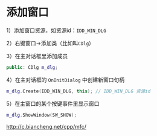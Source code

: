 # 添加窗口

1）添加窗口资源，如资源id：`IDD_WIN_DLG`

2）右键窗口->添加类（比如叫`CDlg`）

3）在主对话框里添加成员

```c++
public: CDlg m_dlg;
```

4）在主对话框的 `OnInitDialog` 中创建新窗口句柄

```c++
m_dlg.Create(IDD_WIN_DLG, this); // IDD_WIN_DLG 资源id
```

5）在主窗口的某个按键事件里显示窗口

```c++
m_dlg.ShowWindow(SW_SHOW);
```



http://c.biancheng.net/cpp/mfc/